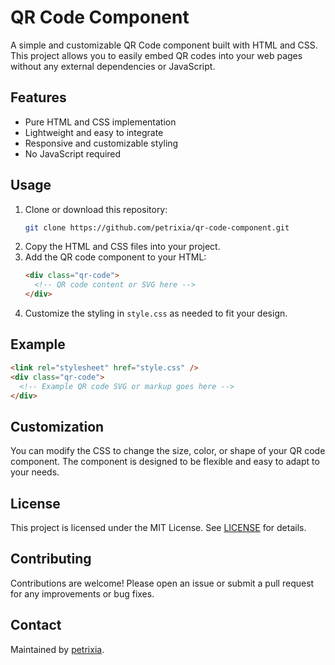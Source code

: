 # QR Code Component

A simple and customizable QR Code component built with HTML and CSS. 
This project allows you to easily embed QR codes into your web pages without any external dependencies or JavaScript.

## Features

- Pure HTML and CSS implementation
- Lightweight and easy to integrate
- Responsive and customizable styling
- No JavaScript required

## Usage

1. Clone or download this repository:
   ```sh
   git clone https://github.com/petrixia/qr-code-component.git
   ```
2. Copy the HTML and CSS files into your project.
3. Add the QR code component to your HTML:
   ```html
   <div class="qr-code">
     <!-- QR code content or SVG here -->
   </div>
   ```
4. Customize the styling in `style.css` as needed to fit your design.

## Example

```html
<link rel="stylesheet" href="style.css" />
<div class="qr-code">
  <!-- Example QR code SVG or markup goes here -->
</div>
```

## Customization

You can modify the CSS to change the size, color, or shape of your QR code component. 
The component is designed to be flexible and easy to adapt to your needs.

## License

This project is licensed under the MIT License. See [LICENSE](LICENSE) for details.

## Contributing

Contributions are welcome! 
Please open an issue or submit a pull request for any improvements or bug fixes.

## Contact

Maintained by [petrixia](https://github.com/petrixia).
